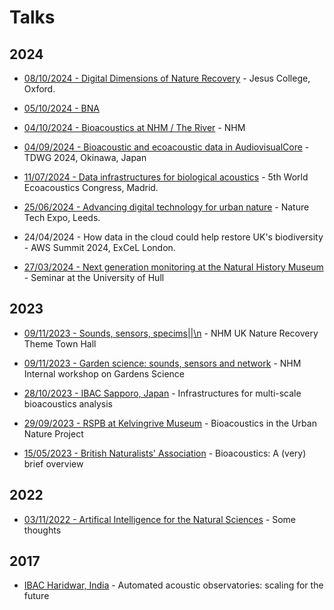 # Talks

## 2024

- [08/10/2024 - Digital Dimensions of Nature Recovery](/talks/2024-DDNR) - Jesus College, Oxford.
- [05/10/2024 - BNA](/talks/2024-BNA)

- [04/10/2024 - Bioacoustics at NHM / The River](/talks/2024-TheRiver) - NHM

- [04/09/2024 - Bioacoustic and ecoacoustic data in AudiovisualCore](/talks/2024-09-tdwg) - TDWG 2024, Okinawa, Japan

- [11/07/2024 - Data infrastructures for biological acoustics](/talks/2024-Madrid) - 5th World Ecoacoustics Congress, Madrid.

- [25/06/2024 - Advancing digital technology for urban nature](/talks/2024-NatureTech) - Nature Tech Expo, Leeds.

- 24/04/2024 - How data in the cloud could help restore UK's biodiversity - AWS Summit 2024, ExCeL London.

- [27/03/2024 - Next generation monitoring at the Natural History Museum](/talks/2024-Hull) - Seminar at the University of Hull

## 2023

- [09/11/2023 - Sounds, sensors, specims||\n](talks/2023-11-NR) - NHM UK Nature Recovery Theme Town Hall

- [09/11/2023 - Garden science: sounds, sensors and network](/talks/2023-11-GS) - NHM Internal workshop on Gardens Science

- [28/10/2023 - IBAC Sapporo, Japan](/talks/2023-IBAC) - Infrastructures for multi-scale bioacoustics analysis

- [29/09/2023 - RSPB at Kelvingrive Museum](/talks/2023-09-RSPB) - Bioacoustics in the Urban Nature Project

- [15/05/2023 - British Naturalists' Association](/talks/2023-05-BNA) - Bioacoustics: A (very) brief overview

## 2022

- [03/11/2022 - Artifical Intelligence for the Natural Sciences](/talks/2022-11-AI) - Some thoughts

## 2017

- [IBAC Haridwar, India](/talks/2017-IBAC) - Automated acoustic observatories: scaling for the future
